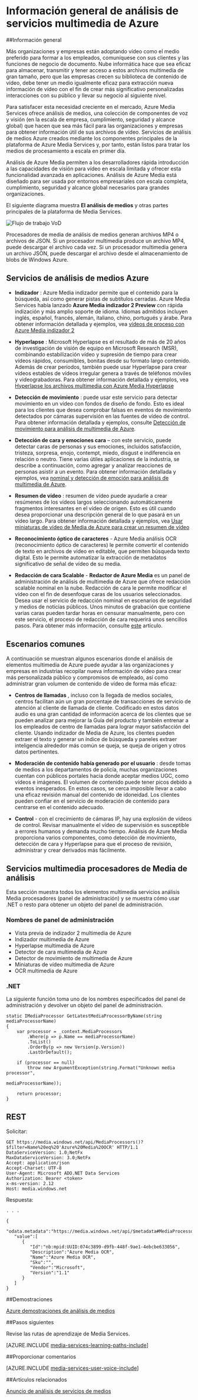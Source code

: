 <properties
    pageTitle="Información general de análisis de servicios multimedia de Azure | Microsoft Azure"
    description="Azure Media Services ofrece la versión preliminar pública de Azure Media análisis, una colección de voz y el equipo servicios a escala empresarial, cumplimiento, seguridad y alcance global. Servicios de análisis de medios Azure creados mediante los componentes principales de la plataforma de Azure Media Services y, por tanto, están listos para tratar los medios de procesamiento a escala en primer día. "
    services="media-services"
    documentationCenter=""
    authors="juliako"
    manager="erikre"
    editor=""/>

<tags
    ms.service="media-services"
    ms.workload="media"
    ms.tgt_pltfrm="na"
    ms.devlang="dotnet"
    ms.topic="article"
    ms.date="10/24/2016"   
    ms.author="milanga;juliako;johndeu"/>

# <a name="azure-media-services-analytics-overview"></a>Información general de análisis de servicios multimedia de Azure

##<a name="overview"></a>Información general

Más organizaciones y empresas están adoptando vídeo como el medio preferido para formar a los empleados, comuníquese con sus clientes y las funciones de negocio de documento. Nube informática hace que sea eficaz para almacenar, transmitir y tener acceso a estos archivos multimedia de gran tamaño, pero que las empresas crecen su biblioteca de contenido de vídeo, debe tener un medio igualmente eficaz para extracción nueva información de vídeo con el fin de crear más significativo personalizadas interacciones con su público y llevar su negocio al siguiente nivel.

Para satisfacer esta necesidad creciente en el mercado, Azure Media Services ofrece análisis de medios, una colección de componentes de voz y visión (en la escala de empresa, cumplimiento, seguridad y alcance global) que hacen que sea más fácil para las organizaciones y empresas para obtener información útil de sus archivos de vídeo. Servicios de análisis de medios Azure creados mediante los componentes principales de la plataforma de Azure Media Services y, por tanto, están listos para tratar los medios de procesamiento a escala en primer día.

Análisis de Azure Media permiten a los desarrolladores rápida introducción a las capacidades de visión para vídeo en escala limitada y ofrecer esta funcionalidad avanzada en aplicaciones. Análisis de Azure Media está diseñado para ser usada por entornos empresariales con escala completa, cumplimiento, seguridad y alcance global necesarios para grandes organizaciones.

El siguiente diagrama muestra **El análisis de medios** y otras partes principales de la plataforma de Media Services. 

![Flujo de trabajo VoD](./media/media-services-video-on-demand-workflow/media-services-video-on-demand.png)

Procesadores de media de análisis de medios generan archivos MP4 o archivos de JSON. Si un procesador multimedia produce un archivo MP4, puede descargar el archivo cada vez. Si un procesador multimedia genera un archivo JSON, puede descargar el archivo desde el almacenamiento de blobs de Windows Azure. 

## <a name="azure-media-analytics-services"></a>Servicios de análisis de medios Azure

- **Indizador** : Azure Media indizador permite que el contenido para la búsqueda, así como generar pistas de subtítulos cerradas. Azure Media Services había lanzado **Azure Media indizador 2 Preview** con rápida indización y más amplio soporte de idioma. Idiomas admitidos incluyen inglés, español, francés, alemán, italiano, chino, portugués y árabe. Para obtener información detallada y ejemplos, vea [vídeos de proceso con Azure Media indizador 2](media-services-process-content-with-indexer2.md)
 
- **Hyperlapse** : Microsoft Hyperlapse es el resultado de más de 20 años de investigación de visión de equipo en Microsoft Research (MSR), combinando estabilización vídeo y supresión de tiempo para crear vídeos rápidos, consumibles, bonitas desde su formato largo contenido. Además de crear períodos, también puede usar Hyperlapse para crear vídeos estables de vídeos irregular genera a través de teléfonos móviles y videograbadoras. Para obtener información detallada y ejemplos, vea [Hyperlapse los archivos multimedia con Azure Media Hyperlapse](media-services-hyperlapse-content.md)
 
- **Detección de movimiento** : puede usar este servicio para detectar movimiento en un vídeo con fondos de diseño de fondo. Esto es ideal para los clientes que desea comprobar falsas en eventos de movimiento detectados por cámaras supervisión en las fuentes de vídeo de control. Para obtener información detallada y ejemplos, consulte [Detección de movimiento para análisis de multimedia de Azure](media-services-motion-detection.md).
 
- **Detección de cara y emociones cara** – con este servicio, puede detectar caras de personas y sus emociones, incluidos satisfacción, tristeza, sorpresa, enojo, contempt, miedo, disgust e indiferencia en relación o neutro. Tiene varias útiles aplicaciones de la industria, se describe a continuación, como agregar y analizar reacciones de personas asistir a un evento. Para obtener información detallada y ejemplos, vea [nominal y detección de emoción para análisis de multimedia de Azure](media-services-face-and-emotion-detection.md).
 
- **Resumen de vídeo** : resumen de vídeo puede ayudarle a crear resúmenes de los vídeos largos seleccionando automáticamente fragmentos interesantes en el vídeo de origen. Esto es útil cuando desea proporcionar una descripción general de lo que pasará en un vídeo largo. Para obtener información detallada y ejemplos, vea [Usar miniaturas de vídeo de Media de Azure para crear un resumen de vídeo](media-services-video-summarization.md)

- **Reconocimiento óptico de caracteres** - Azure Media análisis OCR (reconocimiento óptico de caracteres) le permite convertir el contenido de texto en archivos de vídeo en editable, que permiten búsqueda texto digital. Esto le permite automatizar la extracción de metadatos significativo de señal de vídeo de su media.
 
- **Redacción de cara Scalable** - **Redactor de Azure Media** es un panel de administración de análisis de multimedia de Azure que ofrece redacción scalable nominal en la nube. Redacción de cara le permite modificar el vídeo con el fin de desenfoque caras de los usuarios seleccionados. Desea usar el servicio de redacción nominal en escenarios de seguridad y medios de noticias públicos. Unos minutos de grabación que contiene varias caras pueden tardar horas en censurar manualmente, pero con este servicio, el proceso de redacción de cara requerirá unos sencillos pasos. Para obtener más información, consulte [este](media-services-face-redaction.md) artículo.

 
## <a name="common-scenarios"></a>Escenarios comunes

A continuación se muestran algunos escenarios donde el análisis de elementos multimedia de Azure puede ayudar a las organizaciones y empresas en industrias recopilar nueva información de vídeo para crear más personalizada público y compromisos de empleado, así como administrar gran volumen de contenido de vídeo de forma más eficaz:

- **Centros de llamadas** , incluso con la llegada de medios sociales, centros facilitan aún un gran porcentaje de transacciones de servicio de atención al cliente de llamada de cliente. Codificado en estos datos audio es una gran cantidad de información acerca de los clientes que se pueden analizar para mejorar la Guía del producto y también entrenar a los empleados de centro de llamadas para lograr mayor satisfacción del cliente. Usando indizador de Media de Azure, los clientes pueden extraer el texto y generar un índice de búsqueda y paneles extraer inteligencia alrededor más común se queja, se queja de origen y otros datos pertinentes.

- **Moderación de contenido había generado por el usuario** : desde tomas de medios a los departamentos de policía, muchas organizaciones cuentan con públicos portales hacia donde aceptar medios UGC, como vídeos e imágenes. El volumen de contenido puede tener picos debido a eventos inesperados. En estos casos, se cerca imposible llevar a cabo una eficaz revisión manual del contenido de idoneidad. Los clientes pueden confiar en el servicio de moderación de contenido para centrarse en el contenido adecuado.

- **Control** - con el crecimiento de cámaras IP, hay una explosión de vídeos de control. Revisar manualmente el vídeo de supervisión es susceptible a errores humanos y demanda mucho tiempo. Análisis de Azure Media proporciona varios componentes, como detección de movimiento, detección de cara y Hyperlapse para que el proceso de revisión, administrar y crear derivados más fácilmente.

## <a name="media-services-analytics-media-processors"></a>Servicios multimedia procesadores de Media de análisis 

Esta sección muestra todos los elementos multimedia servicios análisis Media procesadores (panel de administración) y se muestra cómo usar .NET o resto para obtener un objeto del panel de administración.

### <a name="mp-names"></a>Nombres de panel de administración


- Vista previa de indizador 2 multimedia de Azure
- Indizador multimedia de Azure
- Hyperlapse multimedia de Azure
- Detector de cara multimedia de Azure
- Detector de movimiento de multimedia de Azure
- Miniaturas de vídeo multimedia de Azure
- OCR multimedia de Azure

### <a name="net"></a>.NET

La siguiente función toma uno de los nombres especificados del panel de administración y devolver un objeto del panel de administración.

    static IMediaProcessor GetLatestMediaProcessorByName(string mediaProcessorName)
    {
        var processor = _context.MediaProcessors
            .Where(p => p.Name == mediaProcessorName)
            .ToList()
            .OrderBy(p => new Version(p.Version))
            .LastOrDefault();

        if (processor == null)
            throw new ArgumentException(string.Format("Unknown media processor",
                                                       mediaProcessorName));

        return processor;
    }


## <a name="rest"></a>REST

Solicitar:

    GET https://media.windows.net/api/MediaProcessors()?$filter=Name%20eq%20'Azure%20Media%20OCR' HTTP/1.1
    DataServiceVersion: 1.0;NetFx
    MaxDataServiceVersion: 3.0;NetFx
    Accept: application/json
    Accept-Charset: UTF-8
    User-Agent: Microsoft ADO.NET Data Services
    Authorization: Bearer <token>
    x-ms-version: 2.12
    Host: media.windows.net
    
Respuesta:
        
    . . .
    
    {  
       "odata.metadata":"https://media.windows.net/api/$metadata#MediaProcessors",
       "value":[  
          {  
             "Id":"nb:mpid:UUID:074c3899-d9fb-448f-9ae1-4ebcbe633056",
             "Description":"Azure Media OCR",
             "Name":"Azure Media OCR",
             "Sku":"",
             "Vendor":"Microsoft",
             "Version":"1.1"
          }
       ]
    }

##<a name="demos"></a>Demostraciones

[Azure demostraciones de análisis de medios](http://azuremedialabs.azurewebsites.net/demos/Analytics.html)

##<a name="next-steps"></a>Pasos siguientes

Revise las rutas de aprendizaje de Media Services.

[AZURE.INCLUDE [media-services-learning-paths-include](../../includes/media-services-learning-paths-include.md)]

##<a name="provide-feedback"></a>Proporcionar comentarios

[AZURE.INCLUDE [media-services-user-voice-include](../../includes/media-services-user-voice-include.md)]

##<a name="related-articles"></a>Artículos relacionados

[Anuncio de análisis de servicios de medios](https://azure.microsoft.com/blog/introducing-azure-media-analytics/)
  

<!-- Images -->

[overview]: ./media/media-services-video-on-demand-workflow/media-services-video-on-demand.png
